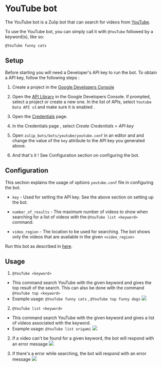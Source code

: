 # YouTube bot

The YouTube bot is a Zulip bot that can search for videos from [YouTube](https://www.youtube.com/).

To use the YouTube bot, you can simply call it with `@YouTube` followed
by a keyword(s), like so:

```
@YouTube funny cats
```

## Setup

Before starting you will need a Developer's API key to run the bot.
To obtain a API key, follow the following steps :

 1. Create a project in the [Google Developers Console](https://console.developers.google.com/)

 2. Open the [API Library](https://console.developers.google.com/apis/library?project=_)
    in the Google Developers Console. If prompted, select a project or create a new one.
    In the list of APIs, select `Youtube Data API v3` and  make sure it is enabled .

 3. Open the [Credentials](https://console.developers.google.com/apis/credentials?project=_) page.

 4. In the Credentials page , select *Create Credentials > API key*

 5. Open `zulip_bots/bots/youtube/youtube.conf` in an editor and
    and change the value of the `key` attribute to the API key
    you generated above.

 6. And that's it ! See Configuration section on configuring the bot.

## Configuration

This section explains the usage of options `youtube.conf` file in configuring the bot.
 - `key` - Used for setting the API key. See the above section on setting up the bot.

 - `number_of_results` - The maximum number of videos to show when searching
   for a list of videos with the `@YouTube list <keyword>` command.

 - `video_region` - The location to be used for searching.
   The bot shows only the videos that are available in the given `<video_region>`

Run this bot as described in [here](https://zulip.com/api/running-bots#running-a-bot).

## Usage

1. `@YouTube <keyword>`
  - This command search YouTube with the given keyword and gives the top result of the search.
    This can also be done with the command `@YouTube top <keyword>`
  - Example usage: `@YouTube funny cats` , `@YouTube top funny dogs`
    ![](/static/generated/bots/youtube/assets/youtube-search.png)

2. `@YouTube list <keyword>`
  - This command search YouTube with the given keyword and gives a list of videos associated with the keyword.
  - Example usage: `@YouTube list origami`
    ![](/static/generated/bots/youtube/assets/youtube-list.png)

2. If a video can't be found for a given keyword, the bot will
   respond with an error message
   ![](/static/generated/bots/youtube/assets/youtube-not-found.png)

3. If there's a error while searching, the bot will respond with an
   error message
   ![](/static/generated/bots/youtube/assets/youtube-error.png)
